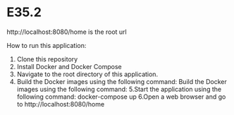 # E35.2

http://localhost:8080/home is the root url 

How to run this application:

1. Clone this repository
2. Install Docker and Docker Compose 
3. Navigate to the root directory of this application.
4. Build the Docker images using the following command:
        Build the Docker images using the following command:
5.Start the application using the following command:
        docker-compose up
6.Open a web browser and go to http://localhost:8080/home
        
        
      




